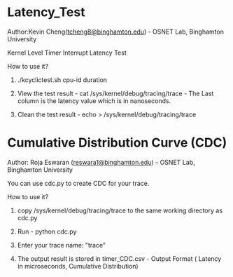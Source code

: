 # Latency_Test

Author:Kevin Cheng(tcheng8@binghamton.edu) - OSNET Lab, Binghamton University 

Kernel Level Timer Interrupt Latency Test

How to use it?


1) ./kcyclictest.sh cpu-id duration

2) View the test result - cat /sys/kernel/debug/tracing/trace - The Last column is the latency value which is in nanoseconds.

3) Clean the test result - echo > /sys/kernel/debug/tracing/trace

# Cumulative Distribution Curve (CDC)

Author: Roja Eswaran (reswara1@binghamton.edu) - OSNET Lab, Binghamton University

You can use cdc.py to create CDC for your trace.

How to use it?

1) copy /sys/kernel/debug/tracing/trace to the same working directory as cdc.py

2) Run - python cdc.py 

3) Enter your trace name: "trace"  

4) The output result is stored in timer_CDC.csv - Output Format ( Latency in microseconds, Cumulative Distribution) 
